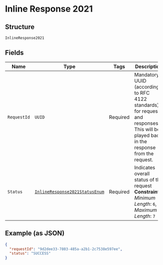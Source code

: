 
# Inline Response 2021

## Structure

`InlineResponse2021`

## Fields

| Name | Type | Tags | Description | Getter | Setter |
|  --- | --- | --- | --- | --- | --- |
| `RequestId` | `UUID` | Required | Mandatory UUID (according to RFC 4122 standards) for requests and responses. This will be played back in the response from the request. | UUID getRequestId() | setRequestId(UUID requestId) |
| `Status` | [`InlineResponse2021StatusEnum`](../../doc/models/inline-response-2021-status-enum.md) | Required | Indicates overall status of the request<br>**Constraints**: *Minimum Length*: `6`, *Maximum Length*: `7` | InlineResponse2021StatusEnum getStatus() | setStatus(InlineResponse2021StatusEnum status) |

## Example (as JSON)

```json
{
  "requestId": "9d2dee33-7803-485a-a2b1-2c7538e597ee",
  "status": "SUCCESS"
}
```


